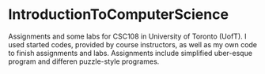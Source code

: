 # IntroductionToComputerScience

Assignments and some labs for CSC108 in University of Toronto (UofT). I used started codes, provided by course instructors, as well as my own code to finish assignments and labs. Assignments include simplified uber-esque program and differen puzzle-style programes.
